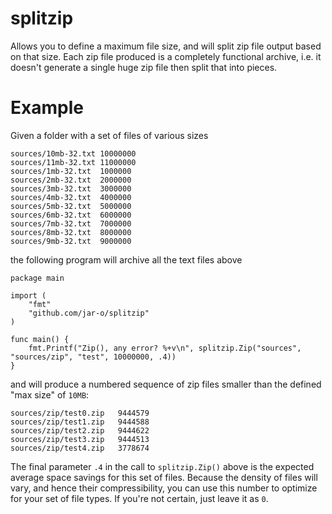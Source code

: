# splitzip

Allows you to define a maximum file size, and will split zip file output based
on that size. Each zip file produced is a completely functional archive, i.e. it
doesn't generate a single huge zip file then split that into pieces.

# Example

Given a folder with a set of files of various sizes

```
sources/10mb-32.txt	10000000
sources/11mb-32.txt	11000000
sources/1mb-32.txt	1000000
sources/2mb-32.txt	2000000
sources/3mb-32.txt	3000000
sources/4mb-32.txt	4000000
sources/5mb-32.txt	5000000
sources/6mb-32.txt	6000000
sources/7mb-32.txt	7000000
sources/8mb-32.txt	8000000
sources/9mb-32.txt	9000000
```

the following program will archive all the text files above

```
package main

import (
	"fmt"
	"github.com/jar-o/splitzip"
)

func main() {
	fmt.Printf("Zip(), any error? %+v\n", splitzip.Zip("sources", "sources/zip", "test", 10000000, .4))
}
```

and will produce a numbered sequence of zip files smaller than the defined
"max size" of `10MB`:

```
sources/zip/test0.zip	9444579
sources/zip/test1.zip	9444588
sources/zip/test2.zip	9444622
sources/zip/test3.zip	9444513
sources/zip/test4.zip	3778674
```

The final parameter `.4` in the call to `splitzip.Zip()` above is the expected
average space savings for this set of files. Because the density of files will
vary, and hence their compressibility, you can use this number to optimize for
your set of file types. If you're not certain, just leave it as `0`.
